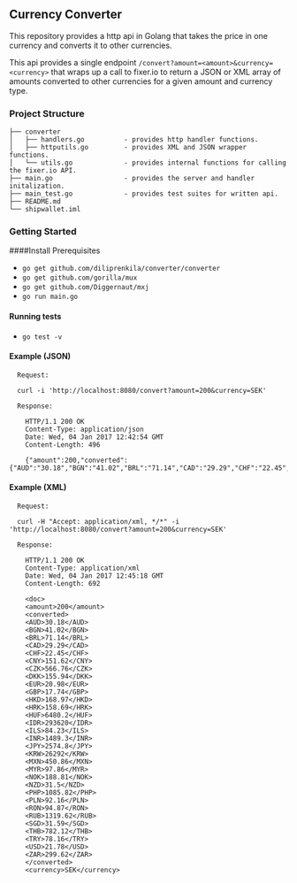 ## Currency Converter

This repository provides a http api in Golang that takes 
the price in one currency and converts it to other currencies.

This api provides a single endpoint `/convert?amount=<amount>&currency=<currency>` 
that wraps up a call to fixer.io  to return a JSON or XML array of amounts converted to other currencies for a given amount and currency type.

### Project Structure

```
├── converter
│   ├── handlers.go          - provides http handler functions.
│   ├── httputils.go         - provides XML and JSON wrapper functions. 
│   └── utils.go             - provides internal functions for calling the fixer.io API.   
├── main.go                  - provides the server and handler initalization.
├── main_test.go             - provides test suites for written api.
├── README.md
└── shipwallet.iml

```

### Getting Started

####Install Prerequisites
- `go get github.com/diliprenkila/converter/converter`
- `go get github.com/gorilla/mux`
- `go get github.com/Diggernaut/mxj`
- `go run main.go`

#### Running tests

- `go test -v`

#### Example (JSON)

      Request:

      curl -i 'http://localhost:8080/convert?amount=200&currency=SEK'

      Response:
        
        HTTP/1.1 200 OK
        Content-Type: application/json
        Date: Wed, 04 Jan 2017 12:42:54 GMT
        Content-Length: 496

        {"amount":200,"converted":{"AUD":"30.18","BGN":"41.02","BRL":"71.14","CAD":"29.29","CHF":"22.45","CNY":"151.62","CZK":"566.76","DKK":"155.94","EUR":"20.98","GBP":"17.74","HKD":"168.97","HRK":"158.69","HUF":"6480.2","IDR":"293620","ILS":"84.23","INR":"1489.3","JPY":"2574.8","KRW":"26292","MXN":"450.86","MYR":"97.86","NOK":"188.81","NZD":"31.5","PHP":"1085.82","PLN":"92.16","RON":"94.87","RUB":"1319.62","SGD":"31.59","THB":"782.12","TRY":"78.16","USD":"21.78","ZAR":"299.62"},"currency":"SEK"}

#### Example (XML)

      Request:

      curl -H "Accept: application/xml, */*" -i 'http://localhost:8080/convert?amount=200&currency=SEK'

      Response:

        HTTP/1.1 200 OK
        Content-Type: application/xml
        Date: Wed, 04 Jan 2017 12:45:18 GMT
        Content-Length: 692

        <doc>
        <amount>200</amount>
        <converted>
        <AUD>30.18</AUD>
        <BGN>41.02</BGN>
        <BRL>71.14</BRL>
        <CAD>29.29</CAD>
        <CHF>22.45</CHF>
        <CNY>151.62</CNY>
        <CZK>566.76</CZK>
        <DKK>155.94</DKK>
        <EUR>20.98</EUR>
        <GBP>17.74</GBP>
        <HKD>168.97</HKD>
        <HRK>158.69</HRK>
        <HUF>6480.2</HUF>
        <IDR>293620</IDR>
        <ILS>84.23</ILS>
        <INR>1489.3</INR>
        <JPY>2574.8</JPY>
        <KRW>26292</KRW>
        <MXN>450.86</MXN>
        <MYR>97.86</MYR>
        <NOK>188.81</NOK>
        <NZD>31.5</NZD>
        <PHP>1085.82</PHP>
        <PLN>92.16</PLN>
        <RON>94.87</RON>
        <RUB>1319.62</RUB>
        <SGD>31.59</SGD>
        <THB>782.12</THB>
        <TRY>78.16</TRY>
        <USD>21.78</USD>
        <ZAR>299.62</ZAR>
        </converted>
        <currency>SEK</currency>

